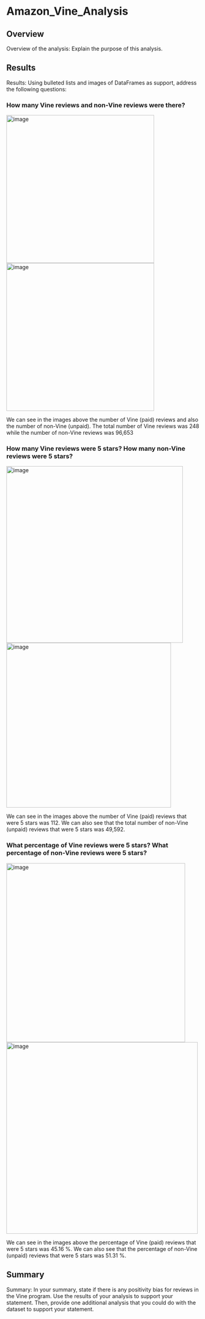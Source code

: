 # Amazon_Vine_Analysis

## Overview
Overview of the analysis: Explain the purpose of this analysis.

## Results
Results: Using bulleted lists and images of DataFrames as support, address the following questions:

### How many Vine reviews and non-Vine reviews were there?

<img width="386" alt="image" src="https://user-images.githubusercontent.com/110848660/211878928-e3175d3a-8035-4484-b81b-d59391ba1530.png">

<img width="386" alt="image" src="https://user-images.githubusercontent.com/110848660/211879003-02e696a2-bfb1-4d3e-91ee-c90e0d4c8453.png">

We can see in the images above the number of Vine (paid) reviews and also the number of non-Vine (unpaid). The total number of Vine reviews was 248 while the number of non-Vine reviews was 96,653

### How many Vine reviews were 5 stars? How many non-Vine reviews were 5 stars?

<img width="461" alt="image" src="https://user-images.githubusercontent.com/110848660/211880647-12a763de-90aa-4eb0-9051-e61553d3d410.png">

<img width="430" alt="image" src="https://user-images.githubusercontent.com/110848660/211880856-398315a3-469d-4f98-9c52-90215f1f88c9.png">

We can see in the images above the number of Vine (paid) reviews that were 5 stars was 112. We can also see that the total number of non-Vine (unpaid) reviews that were 5 stars was 49,592.

### What percentage of Vine reviews were 5 stars? What percentage of non-Vine reviews were 5 stars?

<img width="467" alt="image" src="https://user-images.githubusercontent.com/110848660/211881416-73b9c462-2cff-4d53-8404-62fb75c9acd0.png">

<img width="500" alt="image" src="https://user-images.githubusercontent.com/110848660/211881461-6788c8ab-a3ef-4bde-91a7-1ec0aa877f8d.png">

We can see in the images above the percentage of Vine (paid) reviews that were 5 stars was 45.16 %. We can also see that the percentage of non-Vine (unpaid) reviews that were 5 stars was 51.31 %.

## Summary
Summary: In your summary, state if there is any positivity bias for reviews in the Vine program. Use the results of your analysis to support your statement. Then, provide one additional analysis that you could do with the dataset to support your statement.
